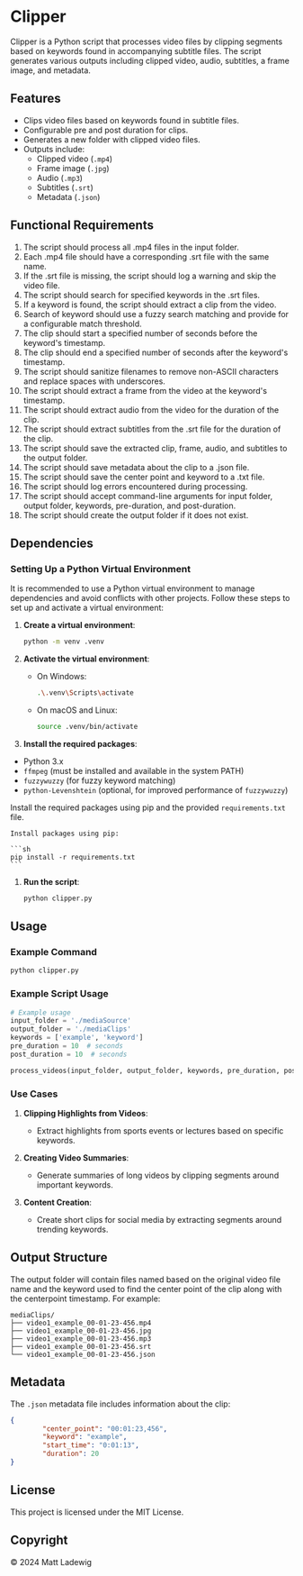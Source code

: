 # Clipper

Clipper is a Python script that processes video files by clipping segments based on keywords found in accompanying subtitle files. The script generates various outputs including clipped video, audio, subtitles, a frame image, and metadata.


## Features

- Clips video files based on keywords found in subtitle files.
- Configurable pre and post duration for clips.
- Generates a new folder with clipped video files.
- Outputs include:
    - Clipped video (`.mp4`)
    - Frame image (`.jpg`)
    - Audio (`.mp3`)
    - Subtitles (`.srt`)
    - Metadata (`.json`)

## Functional Requirements

1. The script should process all .mp4 files in the input folder.
2. Each .mp4 file should have a corresponding .srt file with the same name.
3. If the .srt file is missing, the script should log a warning and skip the video file.
4. The script should search for specified keywords in the .srt files.
5. If a keyword is found, the script should extract a clip from the video.
6. Search of keyword should use a fuzzy search matching and provide for a configurable match threshold.
7. The clip should start a specified number of seconds before the keyword's timestamp.
8. The clip should end a specified number of seconds after the keyword's timestamp.
9. The script should sanitize filenames to remove non-ASCII characters and replace spaces with underscores.
10. The script should extract a frame from the video at the keyword's timestamp.
11. The script should extract audio from the video for the duration of the clip.
12. The script should extract subtitles from the .srt file for the duration of the clip.
13. The script should save the extracted clip, frame, audio, and subtitles to the output folder.
14. The script should save metadata about the clip to a .json file.
15. The script should save the center point and keyword to a .txt file.
16. The script should log errors encountered during processing.
17. The script should accept command-line arguments for input folder, output folder, keywords, pre-duration, and post-duration.
18. The script should create the output folder if it does not exist.

## Dependencies
### Setting Up a Python Virtual Environment

It is recommended to use a Python virtual environment to manage dependencies and avoid conflicts with other projects. Follow these steps to set up and activate a virtual environment:

1. **Create a virtual environment**:

    ```sh
    python -m venv .venv
    ```

2. **Activate the virtual environment**:

    - On Windows:

        ```sh
        .\.venv\Scripts\activate
        ```

    - On macOS and Linux:

        ```sh
        source .venv/bin/activate
        ```

3. **Install the required packages**:

- Python 3.x
- `ffmpeg` (must be installed and available in the system PATH)
- `fuzzywuzzy` (for fuzzy keyword matching)
- `python-Levenshtein` (optional, for improved performance of `fuzzywuzzy`)


Install the required packages using pip and the provided `requirements.txt` file.

    Install packages using pip:

    ```sh
    pip install -r requirements.txt
    ```
1. **Run the script**:

    ```sh
    python clipper.py
    ```

## Usage

### Example Command

```sh
python clipper.py
```

### Example Script Usage

```python
# Example usage
input_folder = './mediaSource'
output_folder = './mediaClips'
keywords = ['example', 'keyword']
pre_duration = 10  # seconds
post_duration = 10  # seconds

process_videos(input_folder, output_folder, keywords, pre_duration, post_duration)
```

### Use Cases

1. **Clipping Highlights from Videos**:
     - Extract highlights from sports events or lectures based on specific keywords.
     
2. **Creating Video Summaries**:
     - Generate summaries of long videos by clipping segments around important keywords.

3. **Content Creation**:
     - Create short clips for social media by extracting segments around trending keywords.

## Output Structure

The output folder will contain files named based on the original video file name and the keyword used to find the center point of the clip along with the centerpoint timestamp. For example:

```
mediaClips/
├── video1_example_00-01-23-456.mp4
├── video1_example_00-01-23-456.jpg
├── video1_example_00-01-23-456.mp3
├── video1_example_00-01-23-456.srt
└── video1_example_00-01-23-456.json
```

## Metadata

The `.json` metadata file includes information about the clip:

```json
{
        "center_point": "00:01:23,456",
        "keyword": "example",
        "start_time": "0:01:13",
        "duration": 20
}
```

## License

This project is licensed under the MIT License.

## Copyright

© 2024 Matt Ladewig